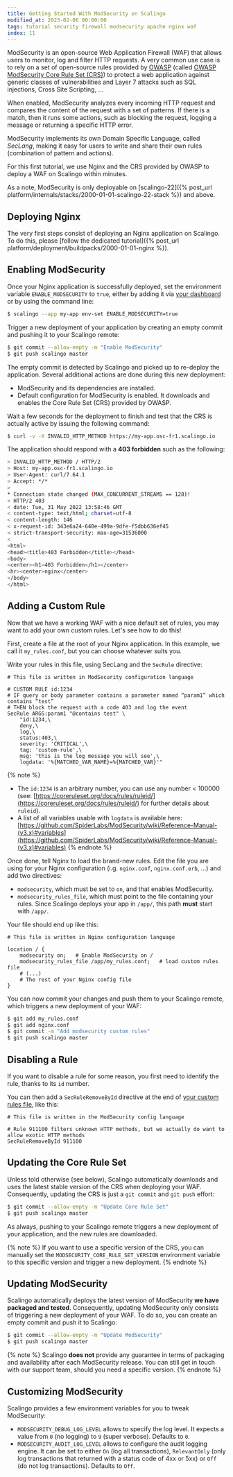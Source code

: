 ```yaml
---
title: Getting Started With ModSecurity on Scalingo
modified_at: 2023-02-06 00:00:00
tags: tutorial security firewall modsecurity apache nginx waf
index: 11
---
```


ModSecurity is an open-source Web Application Firewall (WAF) that allows users
to monitor, log and filter HTTP requests. A very common use case is to rely on
a set of open-source rules provided by [OWASP](https://owasp.org/) (called
[OWASP ModSecurity Core Rule Set (CRS)](https://owasp.org/www-project-modsecurity-core-rule-set/))
to protect a web application against generic classes of vulnerabilities and
Layer 7 attacks such as SQL injections, Cross Site Scripting, ...

When enabled, ModSecurity analyzes every incoming HTTP request and compares
the content of the request with a set of patterns. If there is a match, then it
runs some actions, such as blocking the request, logging a message or returning
a specific HTTP error.

ModSecurity implements its own Domain Specific Language, called *SecLang*,
making it easy for users to write and share their own rules (combination of
pattern and actions).

For this first tutorial, we use Nginx and the CRS provided by OWASP to deploy a
WAF on Scalingo within minutes.

As a note, ModSecurity is only deployable on [scalingo-22]({% post_url platform/internals/stacks/2000-01-01-scalingo-22-stack %}) and above.

## Deploying Nginx

The very first steps consist of deploying an Nginx application on Scalingo. To
do this, please [follow the dedicated tutorial]({% post_url platform/deployment/buildpacks/2000-01-01-nginx %}).

## Enabling ModSecurity

Once your Nginx application is successfully deployed, set the environment
variable `ENABLE_MODSECURITY` to `true`, either by adding it via
[your dashboard](https://dashboard.scalingo.com/) or by using the command line:

```bash
$ scalingo --app my-app env-set ENABLE_MODSECURITY=true
```

Trigger a new deployment of your application by creating an empty commit and
pushing it to your Scalingo remote:

```bash
$ git commit --allow-empty -m "Enable ModSecurity"
$ git push scalingo master
```

The empty commit is detected by Scalingo and picked up to re-deploy the
application. Several additional actions are done during this new deployment:

- ModSecurity and its dependencies are installed.
- Default configuration for ModSecurity is enabled. It downloads and enables
  the Core Rule Set (CRS) provided by OWASP.

Wait a few seconds for the deployment to finish and test that the CRS is
actually active by issuing the following command:

```bash
$ curl -v -X INVALID_HTTP_METHOD https://my-app.osc-fr1.scalingo.io
```

The application should respond with a **403 forbidden** such as the following:

```bash
> INVALID_HTTP_METHOD / HTTP/2
> Host: my-app.osc-fr1.scalingo.io
> User-Agent: curl/7.64.1
> Accept: */*
>
* Connection state changed (MAX_CONCURRENT_STREAMS == 128)!
< HTTP/2 403
< date: Tue, 31 May 2022 13:58:46 GMT
< content-type: text/html; charset=utf-8
< content-length: 146
< x-request-id: 343e6a24-640e-499a-9dfe-f5dbb636ef45
< strict-transport-security: max-age=31536000
<
<html>
<head><title>403 Forbidden</title></head>
<body>
<center><h1>403 Forbidden</h1></center>
<hr><center>nginx</center>
</body>
</html>
```

## Adding a Custom Rule

Now that we have a working WAF with a nice default set of rules, you may want
to add your own custom rules. Let's see how to do this!

First, create a file at the root of your Nginx application. In this example, we
call it `my_rules.conf`, but you can choose whatever suits you.

Write your rules in this file, using SecLang and the `SecRule` directive:

```
# This file is written in ModSecurity configuration language

# CUSTOM RULE id:1234
# IF query or body parameter contains a parameter named “param1” which contains “test”
# THEN block the request with a code 403 and log the event
SecRule ARGS:param1 "@contains test" \
    "id:1234,\
    deny,\
    log,\
    status:403,\
    severity: 'CRITICAL',\
    tag: 'custom-rule',\
    msg: 'this is the log message you will see',\
    logdata: '%{MATCHED_VAR_NAME}=%{MATCHED_VAR}'"
```

{% note %}
- The `id:1234` is an arbitrary number, you can use any number < 100000 (see:
[https://coreruleset.org/docs/rules/ruleid/](https://coreruleset.org/docs/rules/ruleid/) for further details about `ruleid`).
- A list of all variables usable with `logdata` is available here:
[https://github.com/SpiderLabs/ModSecurity/wiki/Reference-Manual-(v3.x)#variables](https://github.com/SpiderLabs/ModSecurity/wiki/Reference-Manual-(v3.x)#variables)
{% endnote %}

Once done, tell Nginx to load the brand-new rules. Edit the file you are using
for your Nginx configuration (i.g. `nginx.conf`, `nginx.conf.erb`, ...) and add
two directives:

- `modsecurity`, which must be set to `on`, and that enables ModSecurity.
- `modsecurity_rules_file`, which must point to the file containing your rules.
  Since Scalingo deploys your app in `/app/`, this path **must** start with
  `/app/`.

Your file should end up like this:

```
# This file is written in Nginx configuration language

location / {
    modsecurity on;   # Enable ModSecurity on /
    modsecurity_rules_file /app/my_rules.conf;   # load custom rules file
    # (...)
    # The rest of your Nginx config file
}
```

You can now commit your changes and push them to your Scalingo remote, which
triggers a new deployment of your WAF:

```bash
$ git add my_rules.conf
$ git add nginx.conf
$ git commit -m "Add modsecurity custom rules"
$ git push scalingo master
```

## Disabling a Rule

If you want to disable a rule for some reason, you first need to identify the
rule, thanks to its `id` number.

You can then add a `SecRuleRemoveById` directive at the end of
[your custom rules file](#adding-a-custom-rule), like this:

```
# This file is written in the ModSecurity config language

# Rule 911100 filters unknown HTTP methods, but we actually do want to allow exotic HTTP methods
SecRuleRemoveById 911100
```

## Updating the Core Rule Set

Unless told otherwise (see below), Scalingo automatically downloads and uses
the latest stable version of the CRS when deploying your WAF. Consequently,
updating the CRS is just a `git commit` and `git push` effort:

```bash
$ git commit --allow-empty -m "Update Core Rule Set"
$ git push scalingo master
```

As always, pushing to your Scalingo remote triggers a new deployment of your
application, and the new rules are downloaded.

{% note %}
If you want to use a specific version of the CRS, you can manually set the
`MODSECURITY_CORE_RULE_SET_VERSION` environment variable to this specific
version and trigger a new deployment.
{% endnote %}

## Updating ModSecurity

Scalingo automatically deploys the latest version of ModSecurity **we have
packaged and tested**. Consequently, updating ModSecurity only consists of
triggering a new deployment of your WAF. To do so, you can create an empty
commit and push it to Scalingo:

```bash
$ git commit --allow-empty -m "Update ModSecurity"
$ git push scalingo master
```

{% note %}
Scalingo **does not** provide any guarantee in terms of packaging and
availability after each ModSecurity release. You can still get in touch with our
support team, should you need a specific version.
{% endnote %}

## Customizing ModSecurity

Scalingo provides a few environment variables for you to tweak ModSecurity:

- `MODSECURITY_DEBUG_LOG_LEVEL` allows to specify the log level. It expects a
  value from `0` (no logging) to `9` (super verbose).
  Defaults to `0`.
- `MODSECURITY_AUDIT_LOG_LEVEL` allows to configure the audit logging engine. It
  can be set to either `On` (log all transactions), `RelevantOnly` (only log
  transactions that returned with a status code of 4xx or 5xx) or `Off` (do not
  log transactions).
  Defaults to `Off`.
